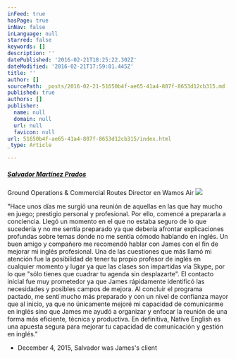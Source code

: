 ```yaml
---
inFeed: true
hasPage: true
inNav: false
inLanguage: null
starred: false
keywords: []
description: ''
datePublished: '2016-02-21T18:25:22.302Z'
dateModified: '2016-02-21T17:59:01.445Z'
title: ''
author: []
sourcePath: _posts/2016-02-21-51650b4f-ae65-41a4-807f-8653d12cb315.md
published: true
authors: []
publisher:
  name: null
  domain: null
  url: null
  favicon: null
url: 51650b4f-ae65-41a4-807f-8653d12cb315/index.html
_type: Article

---
```

##### **[Salvador Martínez Prados][0]**

Ground Operations & Commercial Routes Director en Wamos Air
![](https://the-grid-user-content.s3-us-west-2.amazonaws.com/36c80ee7-165b-4183-9510-584b85478a6c.jpg)

"Hace unos días me surgió una reunión de aquellas en las que hay mucho en juego; prestigio personal y profesional. Por ello, comencé a prepararla a conciencia. Llegó un momento en el que no estaba seguro de lo que sucedería y no me sentía preparado ya que debería afrontar explicaciones profundas sobre temas donde no me sentía cómodo hablando en inglés. Un buen amigo y compañero me recomendó hablar con James con el fin de mejorar mi inglés profesional. Una de las cuestiones que más llamó mi atención fue la posibilidad de tener tu propio profesor de inglés en cualquier momento y lugar ya que las clases son impartidas vía Skype, por lo que "sólo tienes que cuadrar tu agenda sin desplazarte". El contacto inicial fue muy prometedor ya que James rápidamente identificó las necesidades y posibles campos de mejora. Al concluir el programa pactado, me sentí mucho más preparado y con un nivel de confianza mayor que al inicio, ya que no únicamente mejoré mi capacidad de comunicarme en inglés sino que James me ayudó a organizar y enfocar la reunión de una forma más eficiente, técnica y productiva. En definitiva, Native English es una apuesta segura para mejorar tu capacidad de comunicación y gestión en inglés."

- December 4, 2015, Salvador was James's client

[0]: https://www.linkedin.com/profile/view?id=AAEAABt_zLoBlvHjpDnVTMFnu8qT9DsbwcZO6rE&authType=name&authToken=OnPA